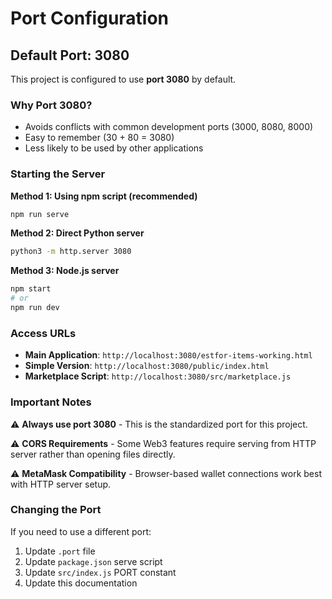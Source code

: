 # Port Configuration

## Default Port: 3080

This project is configured to use **port 3080** by default.

### Why Port 3080?
- Avoids conflicts with common development ports (3000, 8080, 8000)
- Easy to remember (30 + 80 = 3080)
- Less likely to be used by other applications

### Starting the Server

**Method 1: Using npm script (recommended)**
```bash
npm run serve
```

**Method 2: Direct Python server**
```bash
python3 -m http.server 3080
```

**Method 3: Node.js server**
```bash
npm start
# or
npm run dev
```

### Access URLs

- **Main Application**: `http://localhost:3080/estfor-items-working.html`
- **Simple Version**: `http://localhost:3080/public/index.html`
- **Marketplace Script**: `http://localhost:3080/src/marketplace.js`

### Important Notes

⚠️ **Always use port 3080** - This is the standardized port for this project.

⚠️ **CORS Requirements** - Some Web3 features require serving from HTTP server rather than opening files directly.

⚠️ **MetaMask Compatibility** - Browser-based wallet connections work best with HTTP server setup.

### Changing the Port

If you need to use a different port:

1. Update `.port` file
2. Update `package.json` serve script
3. Update `src/index.js` PORT constant
4. Update this documentation
